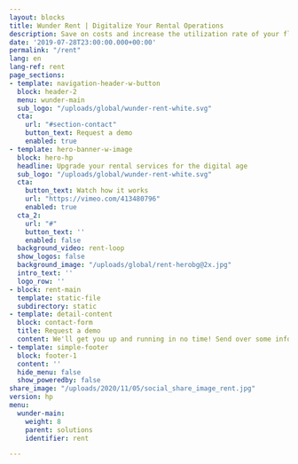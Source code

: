 ```yaml
---
layout: blocks
title: Wunder Rent | Digitalize Your Rental Operations
description: Save on costs and increase the utilization rate of your fleet with self-service rentals. Wunder Rent is an all-in-one solution to completely digitalize your vehicle rental operations.
date: '2019-07-28T23:00:00.000+00:00'
permalink: "/rent"
lang: en
lang-ref: rent
page_sections:
- template: navigation-header-w-button
  block: header-2
  menu: wunder-main
  sub_logo: "/uploads/global/wunder-rent-white.svg"
  cta:
    url: "#section-contact"
    button_text: Request a demo
    enabled: true
- template: hero-banner-w-image
  block: hero-hp
  headline: Upgrade your rental services for the digital age
  sub_logo: "/uploads/global/wunder-rent-white.svg"
  cta:
    button_text: Watch how it works
    url: "https://vimeo.com/413480796"
    enabled: true
  cta_2:
    url: "#"
    button_text: ''
    enabled: false
  background_video: rent-loop
  show_logos: false
  background_image: "/uploads/global/rent-herobg@2x.jpg"
  intro_text: ''
  logo_row: ''
- block: rent-main
  template: static-file
  subdirectory: static
- template: detail-content
  block: contact-form
  title: Request a demo
  content: We'll get you up and running in no time! Send over some info and we'll get in touch in the next 24h.
- template: simple-footer
  block: footer-1
  content: ''
  hide_menu: false
  show_poweredby: false
share_image: "/uploads/2020/11/05/social_share_image_rent.jpg"
version: hp
menu:
  wunder-main:
    weight: 8
    parent: solutions
    identifier: rent

---
```

